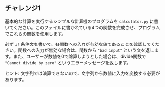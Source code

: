## チャレンジ1

基本的な計算を実行するシンプルな計算機のプログラムを `calculator.py` に書いてください。このファイルに書かれている4つの関数を完成させ、プログラムでこれらの関数を使用します。

必ず `if` 条件文を書いて、各関数への入力が有効な値であることを確認してください。関数への入力が無効な場合は、関数から `"bad input"` という文を返します。また、ユーザーが数値を0で除算しようとした場合は、divide関数で `"Cannot divide by zero"` というエラーメッセージを返します。

ヒント: 文字列では演算できないので、文字列から数値に入力を変換する必要があります。
